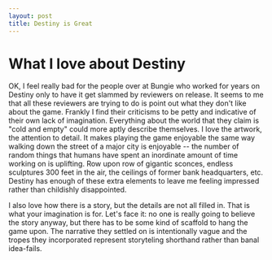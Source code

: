 ```yaml
---
layout: post
title: Destiny is Great
---
```

What I love about Destiny
=========================
OK, I feel really bad for the people over at Bungie who worked for years on Destiny only to have it get slammed by reviewers on release.  It seems to me that all these reviewers are trying to do is point out what they don't like about the game.  Frankly I find their criticisms to be petty and indicative of their own lack of imagination.  Everything about the world that they claim is "cold and empty" could more aptly describe themselves.  I love the artwork, the attention to detail.  It makes playing the game enjoyable the same way walking down the street of a major city is enjoyable -- the number of random things that humans have spent an inordinate amount of time working on is uplifting.  Row upon row of gigantic sconces, endless sculptures 300 feet in the air, the ceilings of former bank headquarters, etc.  Destiny has enough of these extra elements to leave me feeling impressed rather than childishly disappointed.  

I also love how there is a story, but the details are not all filled in.  That is what your imagination is for.  Let's face it: no one is really going to believe the story anyway, but there has to be some kind of scaffold to hang the game upon.  The narrative they settled on is intentionally vague and the tropes they incorporated represent storyteling shorthand rather than banal idea-fails.

  

